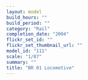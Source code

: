 ```yaml
---
layout: model
build_hours: ""
build_period: ""
category: "Rail"
completion_date: "2004"
flickr_set_id: ""
flickr_set_thumbnail_url: ""
model_id: "111"
scale: "1/87"
summary: ""
title: "BR 01 Locomotive"
---
```



